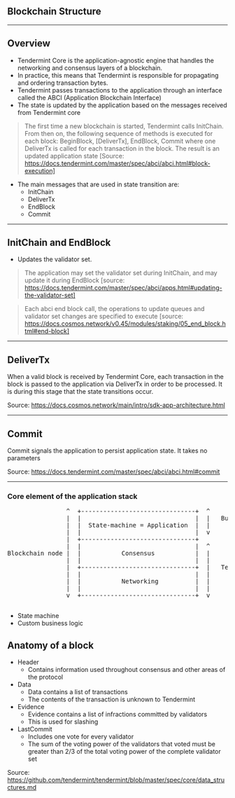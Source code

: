 <!-- .slide: data-background-color="#8D3AED" -->

## Blockchain Structure

---

<!-- **Goal:** Evaluate the blockchain structure of this project; name at least two things you like and two things you would want to improve. -->

<!-- - What is the state transition function of this blockchain/project? -->

<!-- - What are the core elements of the application stack? -->

<!-- - What is the anatomy of a block in this system? -->

<!-- - What is the consensus algorithm that is used? How does it work? -->

## Overview

- Tendermint Core is the application-agnostic engine that handles the networking and consensus layers of a blockchain.
- In practice, this means that Tendermint is responsible for propagating and ordering transaction bytes.
- Tendermint passes transactions to the application through an interface called the ABCI (Application Blockchain Interface)
- The state is updated by the application based on the messages received from Tendermint core

> The first time a new blockchain is started, Tendermint calls InitChain.
> From then on, the following sequence of methods is executed for each block:
> BeginBlock, [DeliverTx], EndBlock, Commit
> where one DeliverTx is called for each transaction in the block.
> The result is an updated application state
[Source: https://docs.tendermint.com/master/spec/abci/abci.html#block-execution]

- The main messages that are used in state transition are:
  - InitChain
  - DeliverTx
  - EndBlock
  - Commit
---

## InitChain and EndBlock

- Updates the validator set.

> The application may set the validator set during InitChain,
> and may update it during EndBlock
> [source: https://docs.tendermint.com/master/spec/abci/apps.html#updating-the-validator-set]

> Each abci end block call, the operations to update queues and validator set changes are specified to execute
> [source: https://docs.cosmos.network/v0.45/modules/staking/05_end_block.html#end-block]

---

## DeliverTx

When a valid block is received by Tendermint Core, each transaction in the block
is passed to the application via DeliverTx in order to be processed.
It is during this stage that the state transitions occur.

Source: https://docs.cosmos.network/main/intro/sdk-app-architecture.html

---

## Commit

Commit signals the application to persist application state. It takes no parameters

Source: https://docs.tendermint.com/master/spec/abci/abci.html#commit

---

### Core element of the application stack

<pre>
                ^  +-------------------------------+  ^
                |  |                               |  |   Built with Cosmos SDK
                |  |  State-machine = Application  |  |
                |  |                               |  v
                |  +-------------------------------+
                |  |                               |  ^
Blockchain node |  |           Consensus           |  |
                |  |                               |  |
                |  +-------------------------------+  |   Tendermint Core
                |  |                               |  |
                |  |           Networking          |  |
                |  |                               |  |
                v  +-------------------------------+  v

</pre>

- State machine
- Custom business logic

## Anatomy of a block

- Header
  - Contains information used throughout consensus and other areas of the protocol
- Data
  - Data contains a list of transactions
  - The contents of the transaction is unknown to Tendermint
- Evidence
  - Evidence contains a list of infractions committed by validators
  - This is used for slashing
- LastCommit
  - Includes one vote for every validator
  - The sum of the voting power of the validators that voted must be greater than 2/3 of the total voting power of the complete validator set

Source: https://github.com/tendermint/tendermint/blob/master/spec/core/data_structures.md
